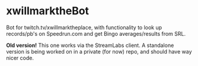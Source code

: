 # xwillmarktheBot

Bot for twitch.tv/xwillmarktheplace, with functionality to look up records/pb's on Speedrun.com and get Bingo averages/results from SRL.

**Old version!** This one works via the StreamLabs client. A standalone version is being worked on in a private (for now) repo, and should have way nicer code.

